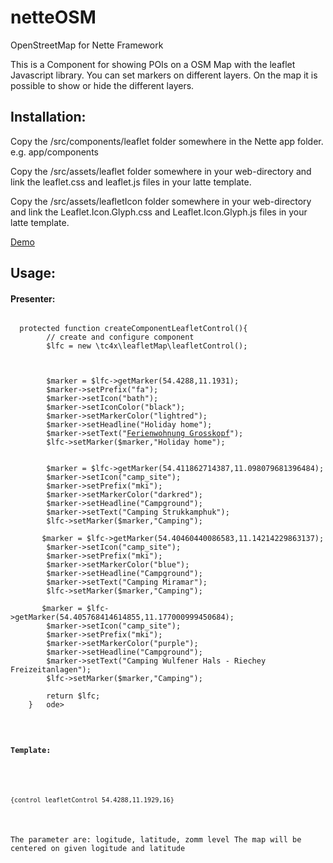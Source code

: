 # netteOSM
OpenStreetMap for Nette Framework

This is a Component for showing POIs on a OSM Map with the leaflet Javascript library. You can set markers on different layers.
On the map it is possible to show or hide the different layers. 

<h2>Installation:</h2>

Copy the /src/components/leaflet folder somewhere in the Nette app folder. e.g. app/components

Copy the /src/assets/leaflet folder somewhere in your web-directory and link the leaflet.css and leaflet.js files in your latte template. 

Copy the /src/assets/leafletIcon folder somewhere in your web-directory and link the Leaflet.Icon.Glyph.css and Leaflet.Icon.Glyph.js files in your latte template. 

<a href='http://www.fh19.de/nette/leaflet' target='_new'>Demo</a>

<h2>Usage:</h2>

<h4>Presenter:</h4>

   <pre><code>
  protected function createComponentLeafletControl(){
        // create and configure component
        $lfc = new \tc4x\leafletMap\leafletControl();
        
        
        
        $marker = $lfc->getMarker(54.4288,11.1931);
        $marker->setPrefix("fa");
        $marker->setIcon("bath");
        $marker->setIconColor("black");
        $marker->setMarkerColor("lightred");
        $marker->setHeadline("Holiday home");
        $marker->setText("<a href='http://www.ferienwohnung-fehmarn-burg.de/' target='_new'>Ferienwohnung Grosskopf</a>");
        $lfc->setMarker($marker,"Holiday home");
        
        
        $marker = $lfc->getMarker(54.411862714387,11.098079681396484);
        $marker->setIcon("camp_site");
        $marker->setPrefix("mki");
        $marker->setMarkerColor("darkred");
        $marker->setHeadline("Campground");
        $marker->setText("Camping Strukkamphuk");    
        $lfc->setMarker($marker,"Camping");   
        
       $marker = $lfc->getMarker(54.40460440086583,11.14214229863137);
        $marker->setIcon("camp_site");
        $marker->setPrefix("mki");
        $marker->setMarkerColor("blue");
        $marker->setHeadline("Campground");
        $marker->setText("Camping Miramar");    
        $lfc->setMarker($marker,"Camping");            
        
       $marker = $lfc->getMarker(54.405768414614855,11.177000999450684);
        $marker->setIcon("camp_site");
        $marker->setPrefix("mki");
        $marker->setMarkerColor("purple");
        $marker->setHeadline("Campground");
        $marker->setText("Camping Wulfener Hals - Riechey Freizeitanlagen");    
        $lfc->setMarker($marker,"Camping");         
        
        return $lfc;
    }	ode></pre>


<h4>Template:</h4>

<pre><code>
{control leafletControl 54.4288,11.1929,16}
</code></pre>

The parameter are: logitude, latitude, zomm level
The map will be centered on given logitude and latitude



